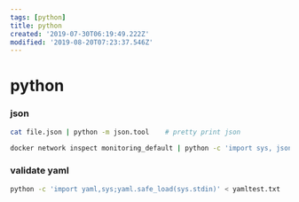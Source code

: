 ```yaml
---
tags: [python]
title: python
created: '2019-07-30T06:19:49.222Z'
modified: '2019-08-20T07:23:37.546Z'
---
```


# python

### json
```sh
cat file.json | python -m json.tool    # pretty print json

docker network inspect monitoring_default | python -c 'import sys, json; print json.load(sys.stdin)[0]["Name"]'
```
### validate yaml
```sh
python -c 'import yaml,sys;yaml.safe_load(sys.stdin)' < yamltest.txt
```
